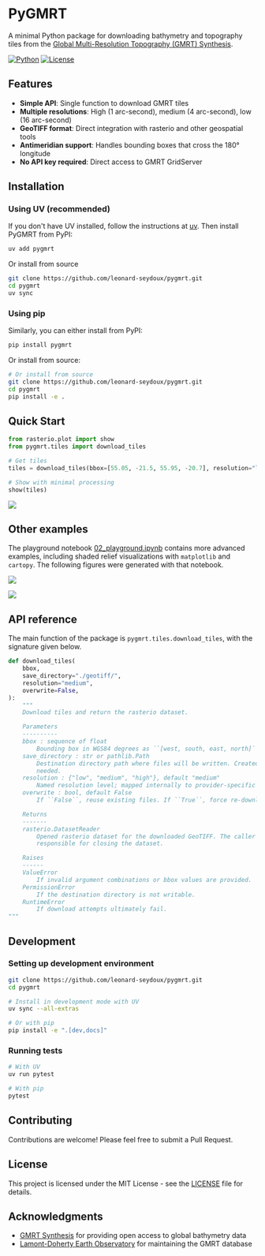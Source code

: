 # PyGMRT

A minimal Python package for downloading bathymetry and topography tiles from the [Global Multi-Resolution Topography (GMRT) Synthesis](https://www.gmrt.org/).

[![Python](https://img.shields.io/badge/python-3.11+-blue.svg)](https://python.org)
[![License](https://img.shields.io/badge/license-MIT-green.svg)](LICENSE)

## Features

- **Simple API**: Single function to download GMRT tiles
- **Multiple resolutions**: High (1 arc-second), medium (4 arc-second), low (16 arc-second)
- **GeoTIFF format**: Direct integration with rasterio and other geospatial tools
- **Antimeridian support**: Handles bounding boxes that cross the 180° longitude
- **No API key required**: Direct access to GMRT GridServer

## Installation

### Using UV (recommended)

If you don't have UV installed, follow the instructions at [uv](https://uv.readthedocs.io/en/latest/). Then install PyGMRT from PyPI:

```bash
uv add pygmrt
```

Or install from source

```bash
git clone https://github.com/leonard-seydoux/pygmrt.git
cd pygmrt
uv sync
```


### Using pip

Similarly, you can either install from PyPI:

```bash
pip install pygmrt
```

Or install from source:

```bash
# Or install from source
git clone https://github.com/leonard-seydoux/pygmrt.git
cd pygmrt
pip install -e .
```





## Quick Start

```python
from rasterio.plot import show
from pygmrt.tiles import download_tiles

# Get tiles
tiles = download_tiles(bbox=[55.05, -21.5, 55.95, -20.7], resolution="low")

# Show with minimal processing
show(tiles)
```

![](https://raw.githubusercontent.com/leonard-seydoux/pygmrt/main/notebooks/01_quickstart.png)

## Other examples

The playground notebook [02_playground.ipynb](https://github.com/leonard-seydoux/pygmrt/blob/main/notebooks/02_playground.ipynb) contains more advanced examples, including shaded relief visualizations with `matplotlib` and `cartopy`. The following figures were generated with that notebook.

![](https://raw.githubusercontent.com/leonard-seydoux/pygmrt/main/notebooks/02_playground_reunion.svg)

![](https://raw.githubusercontent.com/leonard-seydoux/pygmrt/main/notebooks/02_playground_colombia.svg)

## API reference

The main function of the package is `pygmrt.tiles.download_tiles`, with the signature given below.

```python
def download_tiles(
    bbox, 
    save_directory="./geotiff/",
    resolution="medium",
    overwrite=False,
):
    """
    Download tiles and return the rasterio dataset.

    Parameters
    ----------
    bbox : sequence of float
        Bounding box in WGS84 degrees as ``[west, south, east, north]``.
    save_directory : str or pathlib.Path
        Destination directory path where files will be written. Created if
        needed.
    resolution : {"low", "medium", "high"}, default "medium"
        Named resolution level; mapped internally to provider-specific datasets.
    overwrite : bool, default False
        If ``False``, reuse existing files. If ``True``, force re-download.

    Returns
    -------
    rasterio.DatasetReader
        Opened rasterio dataset for the downloaded GeoTIFF. The caller is
        responsible for closing the dataset.

    Raises
    ------
    ValueError
        If invalid argument combinations or bbox values are provided.
    PermissionError
        If the destination directory is not writable.
    RuntimeError
        If download attempts ultimately fail.
"""
```

## Development

### Setting up development environment

```bash
git clone https://github.com/leonard-seydoux/pygmrt.git
cd pygmrt

# Install in development mode with UV
uv sync --all-extras

# Or with pip
pip install -e ".[dev,docs]"
```

### Running tests

```bash
# With UV
uv run pytest

# With pip
pytest
```

## Contributing

Contributions are welcome! Please feel free to submit a Pull Request.

## License

This project is licensed under the MIT License - see the [LICENSE](LICENSE) file for details.

## Acknowledgments

- [GMRT Synthesis](https://www.gmrt.org/) for providing open access to global bathymetry data
- [Lamont-Doherty Earth Observatory](https://www.ldeo.columbia.edu/) for maintaining the GMRT database
